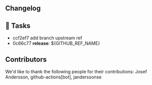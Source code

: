 ## Changelog

## 🧰 Tasks
- ccf2ef7 add branch upstream ref
- 0c66c77 **release**: ${GITHUB_REF_NAME}


## Contributors
We'd like to thank the following people for their contributions:
Josef Andersson, github-actions[bot], janderssonse